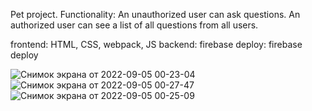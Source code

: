 
Pet project.
Functionality:
An unauthorized user can ask questions.
An authorized user can see a list of all questions from all users.

frontend: HTML, CSS, webpack, JS
backend: firebase
deploy: firebase deploy

![Снимок экрана от 2022-09-05 00-23-04](https://user-images.githubusercontent.com/110294781/188325793-fa88bad3-50a3-4161-a69d-9b5664e5e0a9.png)
![Снимок экрана от 2022-09-05 00-27-47](https://user-images.githubusercontent.com/110294781/188325908-dda65b04-0fa0-421a-a118-f128db645bea.png)
![Снимок экрана от 2022-09-05 00-25-09](https://user-images.githubusercontent.com/110294781/188325794-c554fbd8-ae0e-45bc-954c-e043e72cdafd.png)
